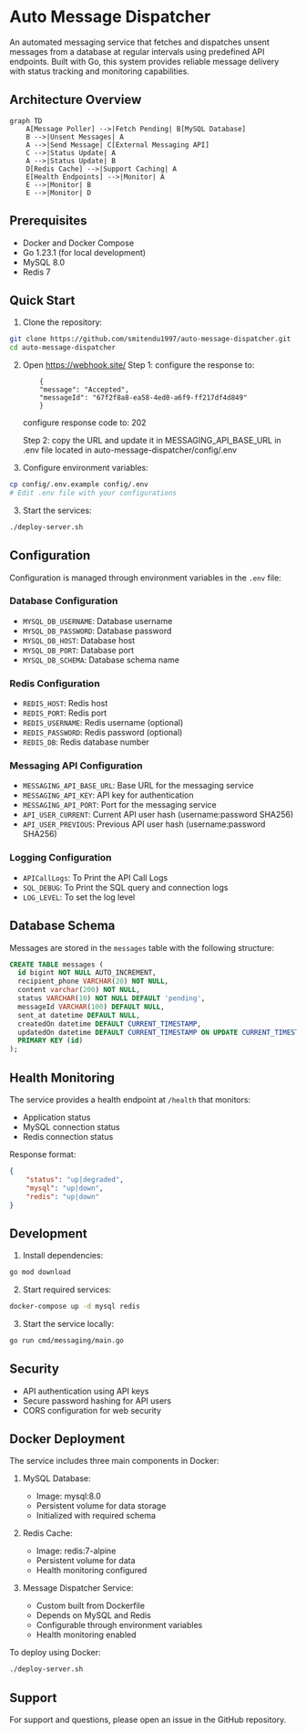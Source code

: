 # Auto Message Dispatcher

An automated messaging service that fetches and dispatches unsent messages from a database at regular intervals using predefined API endpoints. Built with Go, this system provides reliable message delivery with status tracking and monitoring capabilities.

## Architecture Overview

```mermaid
graph TD
    A[Message Poller] -->|Fetch Pending| B[MySQL Database]
    B -->|Unsent Messages| A
    A -->|Send Message| C[External Messaging API]
    C -->|Status Update| A
    A -->|Status Update| B
    D[Redis Cache] -->|Support Caching| A
    E[Health Endpoints] -->|Monitor| A
    E -->|Monitor| B
    E -->|Monitor| D
```

## Prerequisites

- Docker and Docker Compose
- Go 1.23.1 (for local development)
- MySQL 8.0
- Redis 7

## Quick Start

1. Clone the repository:
```bash
git clone https://github.com/smitendu1997/auto-message-dispatcher.git
cd auto-message-dispatcher
```
2. Open https://webhook.site/
   Step 1:
    configure the response to:
    ```
        {
        "message": "Accepted",
        "messageId": "67f2f8a8-ea58-4ed0-a6f9-ff217df4d849"
        }
    ```
    configure response code to: 202

   Step 2:
    copy the URL and update it in MESSAGING_API_BASE_URL in .env file located in auto-message-dispatcher/config/.env

2. Configure environment variables:
```bash
cp config/.env.example config/.env
# Edit .env file with your configurations
```

3. Start the services:
```bash
./deploy-server.sh
```


## Configuration

Configuration is managed through environment variables in the `.env` file:

### Database Configuration
- `MYSQL_DB_USERNAME`: Database username
- `MYSQL_DB_PASSWORD`: Database password
- `MYSQL_DB_HOST`: Database host
- `MYSQL_DB_PORT`: Database port
- `MYSQL_DB_SCHEMA`: Database schema name

### Redis Configuration
- `REDIS_HOST`: Redis host
- `REDIS_PORT`: Redis port
- `REDIS_USERNAME`: Redis username (optional)
- `REDIS_PASSWORD`: Redis password (optional)
- `REDIS_DB`: Redis database number

### Messaging API Configuration
- `MESSAGING_API_BASE_URL`: Base URL for the messaging service
- `MESSAGING_API_KEY`: API key for authentication
- `MESSAGING_API_PORT`: Port for the messaging service
- `API_USER_CURRENT`: Current API user hash (username:password SHA256)
- `API_USER_PREVIOUS`: Previous API user hash (username:password SHA256)

### Logging Configuration
- `APICallLogs`: To Print the API Call Logs
- `SQL_DEBUG`: To Print the SQL query and connection logs
- `LOG_LEVEL`: To set the log level

## Database Schema

Messages are stored in the `messages` table with the following structure:

```sql
CREATE TABLE messages (
  id bigint NOT NULL AUTO_INCREMENT,
  recipient_phone VARCHAR(20) NOT NULL,
  content varchar(200) NOT NULL,
  status VARCHAR(10) NOT NULL DEFAULT 'pending',
  messageId VARCHAR(100) DEFAULT NULL,
  sent_at datetime DEFAULT NULL,
  createdOn datetime DEFAULT CURRENT_TIMESTAMP,
  updatedOn datetime DEFAULT CURRENT_TIMESTAMP ON UPDATE CURRENT_TIMESTAMP,
  PRIMARY KEY (id)
);
```

## Health Monitoring

The service provides a health endpoint at `/health` that monitors:
- Application status
- MySQL connection status
- Redis connection status

Response format:
```json
{
    "status": "up|degraded",
    "mysql": "up|down",
    "redis": "up|down"
}
```

## Development

1. Install dependencies:
```bash
go mod download
```

2. Start required services:
```bash
docker-compose up -d mysql redis
```

3. Start the service locally:
```bash
go run cmd/messaging/main.go
```

## Security

- API authentication using API keys
- Secure password hashing for API users
- CORS configuration for web security

## Docker Deployment

The service includes three main components in Docker:

1. MySQL Database:
   - Image: mysql:8.0
   - Persistent volume for data storage
   - Initialized with required schema

2. Redis Cache:
   - Image: redis:7-alpine
   - Persistent volume for data
   - Health monitoring configured

3. Message Dispatcher Service:
   - Custom built from Dockerfile
   - Depends on MySQL and Redis
   - Configurable through environment variables
   - Health monitoring enabled

To deploy using Docker:
```bash
./deploy-server.sh
```

## Support

For support and questions, please open an issue in the GitHub repository.
